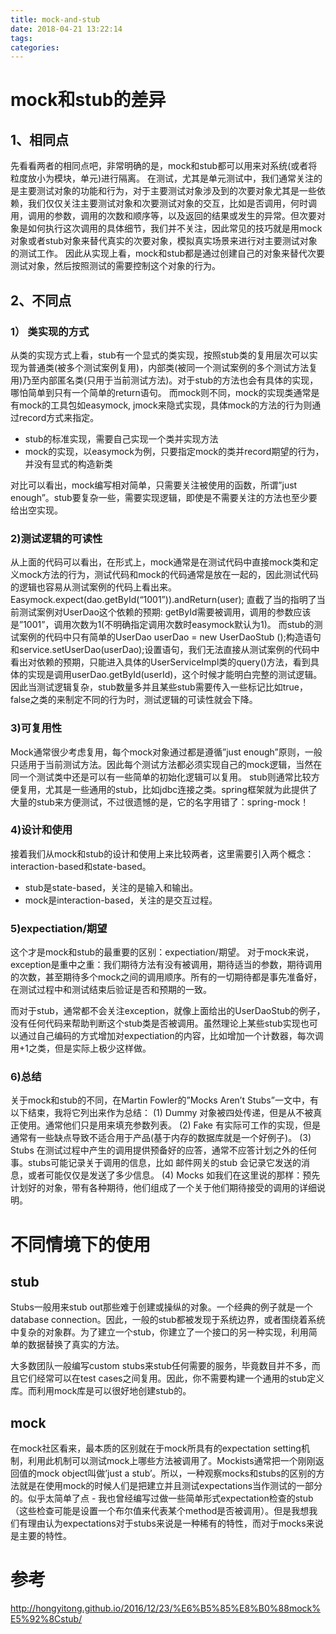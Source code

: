 ```yaml
---
title: mock-and-stub
date: 2018-04-21 13:22:14
tags:
categories:
---
```

# mock和stub的差异
## 1、相同点
先看看两者的相同点吧，非常明确的是，mock和stub都可以用来对系统(或者将粒度放小为模块，单元)进行隔离。
在测试，尤其是单元测试中，我们通常关注的是主要测试对象的功能和行为，对于主要测试对象涉及到的次要对象尤其是一些依赖，我们仅仅关注主要测试对象和次要测试对象的交互，比如是否调用，何时调用，调用的参数，调用的次数和顺序等，以及返回的结果或发生的异常。但次要对象是如何执行这次调用的具体细节，我们并不关注，因此常见的技巧就是用mock对象或者stub对象来替代真实的次要对象，模拟真实场景来进行对主要测试对象的测试工作。
因此从实现上看，mock和stub都是通过创建自己的对象来替代次要测试对象，然后按照测试的需要控制这个对象的行为。

## 2、不同点
### 1） 类实现的方式
从类的实现方式上看，stub有一个显式的类实现，按照stub类的复用层次可以实现为普通类(被多个测试案例复用)，内部类(被同一个测试案例的多个测试方法复用)乃至内部匿名类(只用于当前测试方法)。对于stub的方法也会有具体的实现，哪怕简单到只有一个简单的return语句。
而mock则不同，mock的实现类通常是有mock的工具包如easymock, jmock来隐式实现，具体mock的方法的行为则通过record方式来指定。

- stub的标准实现，需要自己实现一个类并实现方法
- mock的实现，以easymock为例，只要指定mock的类并record期望的行为，并没有显式的构造新类

对比可以看出，mock编写相对简单，只需要关注被使用的函数，所谓”just enough”。stub要复杂一些，需要实现逻辑，即使是不需要关注的方法也至少要给出空实现。

### 2)测试逻辑的可读性
从上面的代码可以看出，在形式上，mock通常是在测试代码中直接mock类和定义mock方法的行为，测试代码和mock的代码通常是放在一起的，因此测试代码的逻辑也容易从测试案例的代码上看出来。Easymock.expect(dao.getById(“1001”)).andReturn(user); 直截了当的指明了当前测试案例对UserDao这个依赖的预期: getById需要被调用，调用的参数应该是”1001”，调用次数为1(不明确指定调用次数时easymock默认为1)。
而stub的测试案例的代码中只有简单的UserDao userDao = new UserDaoStub ();构造语句和service.setUserDao(userDao);设置语句，我们无法直接从测试案例的代码中看出对依赖的预期，只能进入具体的UserServiceImpl类的query()方法，看到具体的实现是调用userDao.getById(userId)，这个时候才能明白完整的测试逻辑。因此当测试逻辑复杂，stub数量多并且某些stub需要传入一些标记比如true，false之类的来制定不同的行为时，测试逻辑的可读性就会下降。

### 3)可复用性
Mock通常很少考虑复用，每个mock对象通过都是遵循”just enough”原则，一般只适用于当前测试方法。因此每个测试方法都必须实现自己的mock逻辑，当然在同一个测试类中还是可以有一些简单的初始化逻辑可以复用。
stub则通常比较方便复用，尤其是一些通用的stub，比如jdbc连接之类。spring框架就为此提供了大量的stub来方便测试，不过很遗憾的是，它的名字用错了：spring-mock！

### 4)设计和使用
接着我们从mock和stub的设计和使用上来比较两者，这里需要引入两个概念：interaction-based和state-based。
- stub是state-based，关注的是输入和输出。
- mock是interaction-based，关注的是交互过程。

### 5)expectiation/期望
这个才是mock和stub的最重要的区别：expectiation/期望。
对于mock来说，exception是重中之重：我们期待方法有没有被调用，期待适当的参数，期待调用的次数，甚至期待多个mock之间的调用顺序。所有的一切期待都是事先准备好，在测试过程中和测试结束后验证是否和预期的一致。

而对于stub，通常都不会关注exception，就像上面给出的UserDaoStub的例子，没有任何代码来帮助判断这个stub类是否被调用。虽然理论上某些stub实现也可以通过自己编码的方式增加对expectiation的内容，比如增加一个计数器，每次调用+1之类，但是实际上极少这样做。    

### 6)总结
关于mock和stub的不同，在Martin Fowler的”Mocks Aren’t Stubs”一文中，有以下结束，我将它列出来作为总结：
(1) Dummy
对象被四处传递，但是从不被真正使用。通常他们只是用来填充参数列表。
(2) Fake
有实际可工作的实现，但是通常有一些缺点导致不适合用于产品(基于内存的数据库就是一个好例子)。
(3) Stubs
在测试过程中产生的调用提供预备好的应答，通常不应答计划之外的任何事。stubs可能记录关于调用的信息，比如 邮件网关的stub 会记录它发送的消息，或者可能仅仅是发送了多少信息。
(4) Mocks
如我们在这里说的那样：预先计划好的对象，带有各种期待，他们组成了一个关于他们期待接受的调用的详细说明。


# 不同情境下的使用
## stub
Stubs一般用来stub out那些难于创建或操纵的对象。一个经典的例子就是一个database connection。因此，一般的stub都被发现于系统边界，或者围绕着系统中复杂的对象群。为了建立一个stub，你建立了一个接口的另一种实现，利用简单的数据替换了真实的方法。

大多数团队一般编写custom stubs来stub任何需要的服务，毕竟数目并不多，而且它们经常可以在test cases之间复用。因此，你不需要构建一个通用的stub定义库。而利用mock库是可以很好地创建stub的。
## mock
在mock社区看来，最本质的区别就在于mock所具有的expectation setting机制，利用此机制可以测试mock上哪些方法被调用了。Mockists通常把一个刚刚返回值的mock object叫做’just a stub’。所以，一种观察mocks和stubs的区别的方法就是在使用mock的时候人们是把建立并且测试expectations当作测试的一部分的。似乎太简单了点 - 我也曾经编写过做一些简单形式expectation检查的stub（这些检查可能是设置一个布尔值来代表某个method是否被调用）。但是我想我们有理由认为expectations对于stubs来说是一种稀有的特性，而对于mocks来说是主要的特性。


# 参考
http://hongyitong.github.io/2016/12/23/%E6%B5%85%E8%B0%88mock%E5%92%8Cstub/